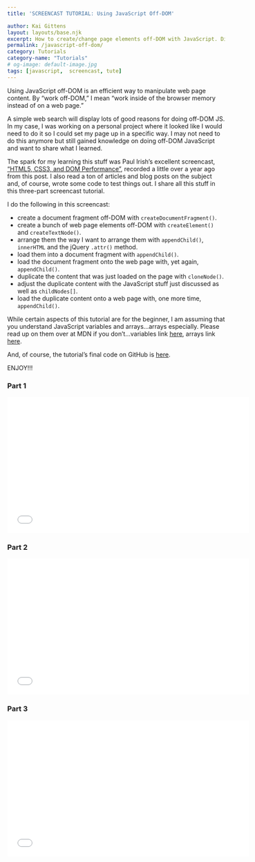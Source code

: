 ```yaml
---
title: 'SCREENCAST TUTORIAL: Using JavaScript Off-DOM'

author: Kai Gittens
layout: layouts/base.njk
excerpt: How to create/change page elements off-DOM with JavaScript. Discusses createDocumentFragment, cloneNode, appendChild, jQuery .attr() & more.
permalink: /javascript-off-dom/
category: Tutorials
category-name: "Tutorials"
# og-image: default-image.jpg
tags: [javascript,  screencast, tute]
---
```


Using JavaScript off-DOM is an efficient way to manipulate web page content. By “work off-DOM,” I mean “work inside of the browser memory instead of on a web page.”

A simple web search will display lots of good reasons for doing off-DOM JS. In my case, I was working on a personal project where it looked like I would need to do it so I could set my page up in a specific way. I may not need to do this anymore but still gained knowledge on doing off-DOM JavaScript and want to share what I learned.

The spark for my learning this stuff was Paul Irish’s excellent screencast, [“HTML5, CSS3, and DOM Performance”][1], recorded a little over a year ago from this post. I also read a ton of articles and blog posts on the subject and, of course, wrote some code to test things out. I share all this stuff in this three-part screencast tutorial.

 [1]: http://www.youtube.com/watch?v=q_O9_C2ZjoA

I do the following in this screencast:

*   create a document fragment off-DOM with `createDocumentFragment()`.
*   create a bunch of web page elements off-DOM with `createElement()` and `createTextNode()`.
*   arrange them the way I want to arrange them with `appendChild()`, `innerHTML` and the jQuery `.attr()` method.
*   load them into a document fragment with `appendChild()`.
*   load the document fragment onto the web page with, yet again, `appendChild()`.
*   duplicate the content that was just loaded on the page with `cloneNode()`.
*   adjust the duplicate content with the JavaScript stuff just discussed as well as `childNodes[]`.
*   load the duplicate content onto a web page with, one more time, `appendChild()`.

While certain aspects of this tutorial are for the beginner, I am assuming that you understand JavaScript variables and arrays…arrays especially. Please read up on them over at MDN if you don’t…variables link [here][2], arrays link [here][3].

 [2]: https://developer.mozilla.org/en-US/docs/JavaScript/Reference/Statements/var
 [3]: https://developer.mozilla.org/en-US/docs/JavaScript/Reference/Global_Objects/Array

And, of course, the tutorial’s final code on GitHub is [here][5].

 [5]: https://github.com/kaidez/work-off-dom-tutorial

ENJOY!!!

### Part 1
<iframe width="560" height="315" src="//www.youtube.com/embed/WhQbz1Zn72Y" frameborder="0" allowfullscreen></iframe>

### Part 2
<iframe width="560" height="315" src="//www.youtube.com/embed/dGC-YAxD4pw" frameborder="0" allowfullscreen></iframe>

### Part 3
<iframe width="560" height="315" src="//www.youtube.com/embed/MUvnKrXHwwk" frameborder="0" allowfullscreen></iframe>